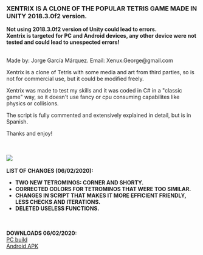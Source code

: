
<b>
<h3>
XENTRIX IS A CLONE OF THE POPULAR TETRIS GAME MADE IN UNITY 2018.3.0f2 version.
</h3>
<a>Not using 2018.3.0f2 version of Unity could lead to errors.</a></br>
<a>Xentrix is targeted for PC and Android devices, any other device were not tested and could lead to unespected errors!</a>
</b>
</br></br>
<p>Made by: Jorge García Márquez. Email: Xenux.George@gmail.com</p>

<p>Xentrix is a clone of Tetris with some media and art from third parties, so is not
for commercial use, but it could be modified freely.</p>

<p>Xentrix was made to test my skills and it was coded in C# in a "classic game" way,
so it doesn't use fancy or cpu consuming capabilites like physics or collisions.</p>

<p>The script is fully commented and extensively explained in detail, but is in Spanish.</p>

<p>Thanks and enjoy!</p>
</br></br>
<img src="https://i.imgur.com/cpaveQQ.jpg">
</br></br>
 <b>
 LIST OF CHANGES (06/02/2020):</br>
<ul>
 <li> TWO NEW TETROMINOS: CORNER AND SHORTY.</li>
 <li> CORRECTED COLORS FOR TETROMINOS THAT WERE TOO SIMILAR.</li>
 <li> CHANGES IN SCRIPT THAT MAKES IT MORE EFFICIENT FRIENDLY, LESS CHECKS AND ITERATIONS.</li>
 <li> DELETED USELESS FUNCTIONS.</li>
 </ul>
 </b>
 </br></br>
<b>DOWNLOADS 06/02/2020:</b>
</br>
<a href="https://mega.nz/#!RB5mRYgZ!Z1Es_stxW7E-ZsLs5Uo7IrL9CzERSVI0ic_s94jjVic">PC build</a></br>
<a href="https://mega.nz/#!0IwwBIxY!f2K86DFFcTvWm5y2uXBiy-9UeaTGXnTTPa4re5M8fyQ">Android APK</a>
</br></br>
